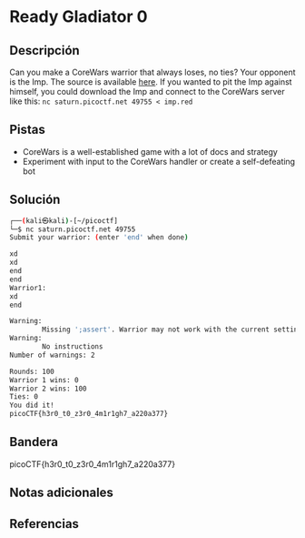 # Ready Gladiator 0

## Descripción
Can you make a CoreWars warrior that always loses, no ties?
Your opponent is the Imp. The source is available [here](https://artifacts.picoctf.net/c/312/imp.red). If you wanted to pit the Imp against himself, you could download the Imp and connect to the CoreWars server like this:
`nc saturn.picoctf.net 49755 < imp.red`

## Pistas
- CoreWars is a well-established game with a lot of docs and strategy
- Experiment with input to the CoreWars handler or create a self-defeating bot

## Solución
```bash
┌──(kali㉿kali)-[~/picoctf]
└─$ nc saturn.picoctf.net 49755          
Submit your warrior: (enter 'end' when done)

xd
xd
end
end
Warrior1:
xd
end

Warning:
        Missing ';assert'. Warrior may not work with the current setting
Warning:
        No instructions
Number of warnings: 2

Rounds: 100
Warrior 1 wins: 0
Warrior 2 wins: 100
Ties: 0
You did it!
picoCTF{h3r0_t0_z3r0_4m1r1gh7_a220a377}
```

## Bandera
picoCTF{h3r0_t0_z3r0_4m1r1gh7_a220a377}

## Notas adicionales

## Referencias